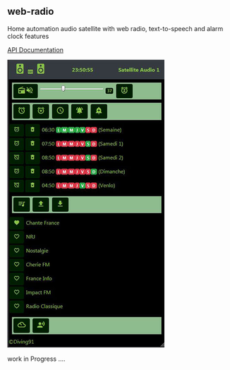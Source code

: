 ## web-radio
Home automation audio satellite with web radio, text-to-speech and alarm clock features

[API Documentation](https://github.com/diving91/web-radio/blob/master/doc/api.md)

![Apps UI](https://github.com/diving91/web-radio/blob/master/doc/app_sml.jpg)

work in Progress ....


